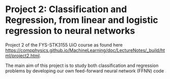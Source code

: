 # Project 2: Classification and Regression, from linear and logistic regression to neural networks

Project 2 of the FYS-STK3155 UiO course as found here
https://compphysics.github.io/MachineLearning/doc/LectureNotes/_build/html/project2.html.

The main aim of this project is to study both classification and regression problems by developing our own feed-forward
neural network (FFNN) code